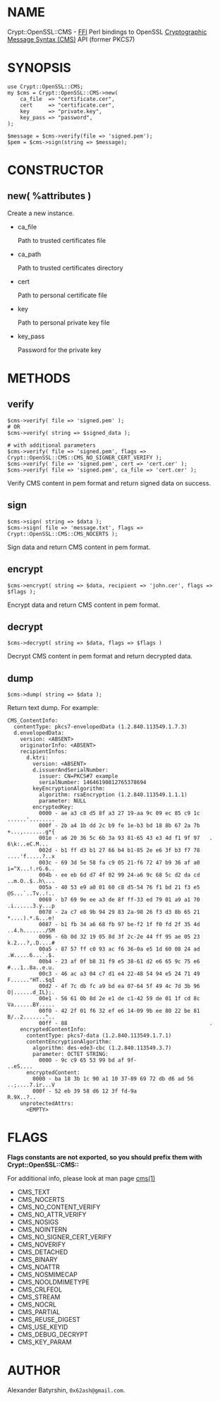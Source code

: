 # NAME

Crypt::OpenSSL::CMS - [FFI](https://metacpan.org/pod/FFI::Platypus) Perl bindings to OpenSSL [Cryptographic Message Syntax (CMS)](https://tools.ietf.org/html/rfc5652) API (former PKCS7)

# SYNOPSIS

    use Crypt::OpenSSL::CMS;
    my $cms = Crypt::OpenSSL::CMS->new(
        ca_file  => "certificate.cer",
        cert     => "certificate.cer",
        key      => "private.key",
        key_pass => "password",
    );

    $message = $cms->verify(file => 'signed.pem');
    $pem = $cms->sign(string => $message);

# CONSTRUCTOR

## new( %attributes )

Create a new instance.

- ca\_file

    Path to trusted certificates file

- ca\_path

    Path to trusted certificates directory

- cert

    Path to personal certificate file

- key

    Path to personal private key file

- key\_pass

    Password for the private key

# METHODS

## verify

    $cms->verify( file => 'signed.pem' );
    # OR
    $cms->verify( string => $signed_data );

    # with additional parameters
    $cms->verify( file => 'signed.pem', flags => Crypt::OpenSSL::CMS::CMS_NO_SIGNER_CERT_VERIFY );
    $cms->verify( file => 'signed.pem', cert => 'cert.cer' );
    $cms->verify( file => 'signed.pem', ca_file => 'cert.cer' );

Verify CMS content in pem format and return signed data on success.

## sign

    $cms->sign( string => $data );
    $cms->sign( file => 'message.txt', flags => Crypt::OpenSSL::CMS::CMS_NOCERTS );

Sign data and return CMS content in pem format.

## encrypt

    $cms->encrypt( string => $data, recipient => 'john.cer', flags => $flags );

Encrypt data and return CMS content in pem format.

## decrypt

    $cms->decrypt( string => $data, flags => $flags )

Decrypt CMS content in pem format and return decrypted data.

## dump

    $cms->dump( string => $data );

Return text dump. For example:

    CMS_ContentInfo:
      contentType: pkcs7-envelopedData (1.2.840.113549.1.7.3)
      d.envelopedData:
        version: <ABSENT>
        originatorInfo: <ABSENT>
        recipientInfos:
          d.ktri:
            version: <ABSENT>
            d.issuerAndSerialNumber:
              issuer: CN=PKCS#7 example
              serialNumber: 14646190812765378694
            keyEncryptionAlgorithm:
              algorithm: rsaEncryption (1.2.840.113549.1.1.1)
              parameter: NULL
            encryptedKey:
              0000 - ae a3 c8 d5 8f a3 27 19-aa 9c 09 ec 85 c9 1c   ......'........
              000f - 2b a4 1b dd 2c b9 fe 1e-b3 bd 18 8b 67 2a 7b   +...,.......g*{
              001e - a6 20 36 5c 6b 3a 93 81-65 43 e3 4d f1 9f 97   . 6\k:..eC.M...
              002d - b1 ff d3 b1 27 66 b4 b1-85 2e e6 3f b3 f7 78   ....'f.....?..x
              003c - 69 3d 5e 58 fa c9 05 21-f6 72 47 b9 36 af a0   i=^X...!.rG.6..
              004b - ee eb 6d d7 4f 02 99 24-a6 9c 68 5c d2 da cd   ..m.O..$..h\...
              005a - 40 53 e9 a0 01 60 c8 d5-54 76 f1 bd 21 f3 e5   @S...`..Tv..!..
              0069 - b7 69 9e ee a3 de 8f ff-33 ed 79 01 a9 a1 70   .i......3.y...p
              0078 - 2a c7 e8 9b 94 29 83 2a-98 26 f3 d3 8b 65 21   *....).*.&...e!
              0087 - b1 fb 34 a6 68 fb 97 be-f2 1f f0 fd 2f 35 4d   ..4.h......./5M
              0096 - 6b 0d 32 19 05 8d 3f 2c-2e 44 ff 95 ae 05 23   k.2...?,.D....#
              00a5 - 87 57 ff c0 93 ac f6 36-0a e5 1d 60 08 24 ad   .W.....6...`.$.
              00b4 - 23 af 0f b8 31 f9 e5 38-61 d2 e6 65 9c 75 e6   #...1..8a..e.u.
              00c3 - 46 ac a3 04 c7 d1 e4 22-48 54 94 e5 24 71 49   F......"HT..$qI
              00d2 - 4f 7c db fc a9 bd ea 07-64 5f 49 4c 7d 3b 96   O|......d_IL};.
              00e1 - 56 61 0b 8d 2e e1 de c1-42 59 de 01 1f cd 8c   Va......BY.....
              00f0 - 42 2f 01 f6 32 ef e6 14-09 9b ee 80 22 be 81   B/..2......."..
              00ff - 88                                             .
        encryptedContentInfo:
          contentType: pkcs7-data (1.2.840.113549.1.7.1)
          contentEncryptionAlgorithm:
            algorithm: des-ede3-cbc (1.2.840.113549.3.7)
            parameter: OCTET STRING:
              0000 - 9c c9 65 53 99 bd af 9f-                       ..eS....
          encryptedContent:
            0000 - ba 18 3b 1c 90 a1 10 37-89 69 72 db d6 ad 56   ..;....7.ir...V
            000f - 52 eb 39 58 d6 12 3f fd-9a                     R.9X..?..
        unprotectedAttrs:
          <EMPTY>

# FLAGS

**Flags constants are not exported, so you should prefix them with Crypt::OpenSSL::CMS::**

For additional info, please look at man page [cms(1)](https://linux.die.net/man/1/cms)

- CMS\_TEXT
- CMS\_NOCERTS
- CMS\_NO\_CONTENT\_VERIFY
- CMS\_NO\_ATTR\_VERIFY
- CMS\_NOSIGS
- CMS\_NOINTERN
- CMS\_NO\_SIGNER\_CERT\_VERIFY
- CMS\_NOVERIFY
- CMS\_DETACHED
- CMS\_BINARY
- CMS\_NOATTR
- CMS\_NOSMIMECAP
- CMS\_NOOLDMIMETYPE
- CMS\_CRLFEOL
- CMS\_STREAM
- CMS\_NOCRL
- CMS\_PARTIAL
- CMS\_REUSE\_DIGEST
- CMS\_USE\_KEYID
- CMS\_DEBUG\_DECRYPT
- CMS\_KEY\_PARAM

# AUTHOR

Alexander Batyrshin, `0x62ash@gmail.com`.
